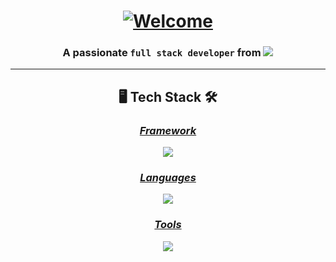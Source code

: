 <h1 align="center">
  <a href="https://git.io/typing-svg">
    <img src="https://readme-typing-svg.demolab.com/?font=Righteous&size=43&center=true&width=700&height=88&duration=2500&lines=Hello+There+👋🏿;I'm+Cuukel+15+😇;Welcome+to+my+GitHub+🪵" alt="Welcome">
  </a>
</h1>

<h3 align="center">A passionate <code>full stack developer</code> from <img src="https://img.shields.io/badge/Zone01_-Dakar_%F0%9F%87%B8%F0%9F%87%B3-blue"></h3>

---
<h2 align="center">🖥️ Tech Stack 🛠️</h2>
<h3 align="center"><ins><em>Framework</em></ins></h3>
<p align="center"><a href="https://skillicons.dev"><img src="https://skillicons.dev/icons?i=angular" /></a></p>
<h3 align="center"><ins><em>Languages</em></ins></h3>
<p align="center"><a href="https://skillicons.dev"><img src="https://skillicons.dev/icons?i=cpp,c" /></a></p>
<h3 align="center"><ins><em>Tools</em></ins></h3>
<p align="center"><a href="https://skillicons.dev"><img src="https://skillicons.dev/icons?i=gitlab,github,git,vscodium,vscode,linux,windows" /></a></p>
